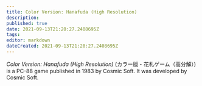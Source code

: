 ```yaml
---
title: Color Version: Hanafuda (High Resolution)
description: 
published: true
date: 2021-09-13T21:20:27.2408695Z 
tags: 
editor: markdown
dateCreated: 2021-09-13T21:20:27.2408695Z
---
```

_Color Version: Hanafuda (High Resolution)_ (<span lang='ja'>カラー版・花札ゲーム（高分解）</span>) is a PC-88 game published in 1983 by Cosmic Soft.
It was developed by Cosmic Soft.
